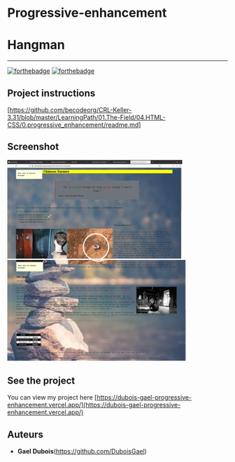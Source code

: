 # Progressive-enhancement

# Hangman

<hr>

[![forthebadge](https://forthebadge.com/images/badges/uses-html.svg)](https://forthebadge.com)
[![forthebadge](https://forthebadge.com/images/badges/uses-css.svg)](https://forthebadge.com)


## Project instructions

[https://github.com/becodeorg/CRL-Keller-3.31/blob/master/LearningPath/01.The-Field/04.HTML-CSS/0.progressive_enhancement/readme.md]


## Screenshot

<img src="./image/img1.png" style="width:400px;"/>  <img src="./image/img2.png" style="width:410px;"/>


## See the project

You can view my project here [https://dubois-gael-progressive-enhancement.vercel.app/](https://dubois-gael-progressive-enhancement.vercel.app/)


## Auteurs
* **Gael Dubois**(https://github.com/DuboisGael)
